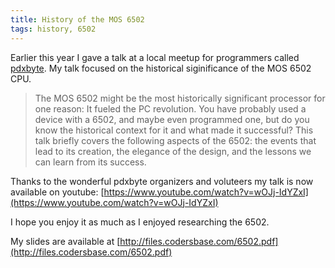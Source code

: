 ```yaml
---
title: History of the MOS 6502
tags: history, 6502
---
```


Earlier this year I gave a talk at a local meetup for programmers called
[pdxbyte](http://pdxbyte.org/). My talk focused on the historical siginificance
of the MOS 6502 CPU.

> The MOS 6502 might be the most historically significant processor for one
> reason: It fueled the PC revolution. You have probably used a device with a
> 6502, and maybe even programmed one, but do you know the historical context
> for it and what made it successful? This talk briefly covers the following
> aspects of the 6502: the events that lead to its creation, the elegance of
> the design, and the lessons we can learn from its success.


Thanks to the wonderful pdxbyte organizers and voluteers my talk is now
available on youtube:
[https://www.youtube.com/watch?v=wOJj-IdYZxI](https://www.youtube.com/watch?v=wOJj-IdYZxI)

I hope you enjoy it as much as I enjoyed researching the 6502.

My slides are available at
[http://files.codersbase.com/6502.pdf](http://files.codersbase.com/6502.pdf)
